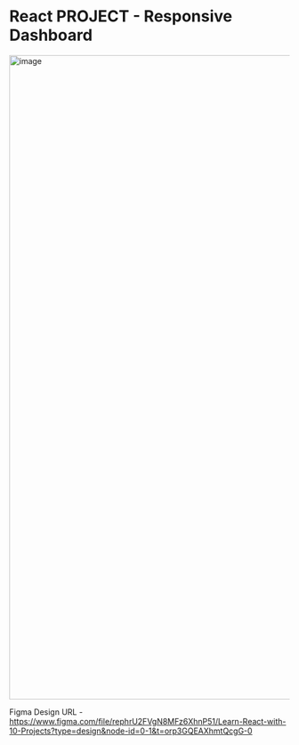 # React PROJECT - Responsive Dashboard

<img width="1158" alt="image" src="https://github.com/RohitNK9/React-Project-4-Dashboard/assets/134849926/d9ada537-7fa0-4a88-9275-77fab827910b">

Figma Design URL - https://www.figma.com/file/rephrU2FVgN8MFz6XhnP51/Learn-React-with-10-Projects?type=design&node-id=0-1&t=orp3GQEAXhmtQcgG-0

